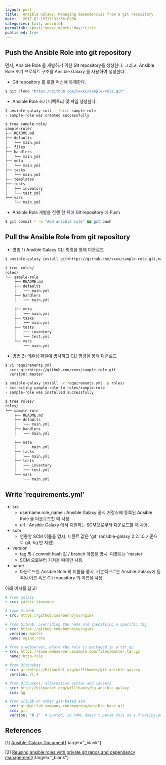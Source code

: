 ```yaml
---
layout: post
title:  Ansible Galaxy, Managing dependencies from a git repository
date:   2017-02-16T17:31:36+0900
categories: [all, ansible]
permalink: /post/:year/:month/:day/:title
published: true
---
```


## Push the Ansible Role into git repository

먼저, Ansible Role 을 개발하기 위한 Git repository를 생성한다. 그리고, Ansible Role 초기 프로젝트 구조를 Ansible Galaxy 를 사용하여 생성한다.

* Git repository 를 로컬 머신에 복제한다.

```bash
$ git clone "https://github.com/xxxxx/sample-role.git"
```

* Ansible Role 초기 디렉토리 및 파일 생성한다.

```bash
$ ansible-galaxy init --force sample-role
- sample-role was created successfully

$ tree sample-role/
sample-role/
├── README.md
├── defaults
│   └── main.yml
├── files
├── handlers
│   └── main.yml
├── meta
│   └── main.yml
├── tasks
│   └── main.yml
├── templates
├── tests
│   ├── inventory
│   └── test.yml
└── vars
    └── main.yml
```

* Ansible Role 개발을 진행 한 뒤에 Git repository 에 Push

```bash
$ git commit * -m "Add ansible role" && git push
```

## Pull the Ansible Role from git repository

* 방법 1) Ansible Galaxy CLI 명령을 통해 다운로드

```bash
$ ansible-galaxy install git+https://github.com/xxxx/sample-role.git,master -p roles/

$ tree roles/
roles/
└── sample-role
    ├── README.md
    ├── defaults
    │   └── main.yml
    ├── handlers
    │   └── main.yml

    ├── meta
    │   └── main.yml
    ├── tasks
    │   └── main.yml
    ├── tests
    │   ├── inventory
    │   └── test.yml
    └── vars
        └── main.yml
```

* 방법 2) 의존성 파일에 명시하고 CLI 명령을 통해 다운로드

```bash
$ vi requirements.yml
- src: git+https://github.com/xxxx/sample-role.git
  version: master

$ ansible-galaxy install -r requirements.yml -p roles/
- extracting sample-role to roles/sample-role
- sample-role was installed successfully

$ tree roles/
roles/
└── sample-role
    ├── README.md
    ├── defaults
    │   └── main.yml
    ├── handlers
    │   └── main.yml

    ├── meta
    │   └── main.yml
    ├── tasks
    │   └── main.yml
    ├── tests
    │   ├── inventory
    │   └── test.yml
    └── vars
        └── main.yml
```

## Write 'requirements.yml'

* src
    * username.role_name : Ansible Galaxy 공식 저장소에 등록된 Ansible Role 을 다운로드할 때 사용.
    * url : Ansible Galaxy 에서 지원하는 SCM으로부터 다운로드할 때 사용.
* scm
    * 연동할 SCM 이름을 명시. 디폴트 값은 'git' (ansible-galaxy 2.2.1.0 기준으로 git, hg 만 지원)
* version
    * tag 명 / commit hash 값 / branch 이름을 명시. 디폴트는 'master'
    * SCM 으로부터 가져올 때에만 사용.
* name
    * 다운로드한 Ansible Role 의 이름을 명시. 기본적으로는 Ansible Galaxy에 등록된 이름 혹은 Git repository 의 이름을 사용.

아래 예시를 참고!

```yaml
# from galaxy
- src: yatesr.timezone

# from GitHub
- src: https://github.com/bennojoy/nginx

# from GitHub, overriding the name and specifying a specific tag
- src: https://github.com/bennojoy/nginx
  version: master
  name: nginx_role

# from a webserver, where the role is packaged in a tar.gz
- src: https://some.webserver.example.com/files/master.tar.gz
  name: http-role

# from Bitbucket
- src: git+http://bitbucket.org/willthames/git-ansible-galaxy
  version: v1.4

# from Bitbucket, alternative syntax and caveats
- src: http://bitbucket.org/willthames/hg-ansible-galaxy
  scm: hg

# from GitLab or other git-based scm
- src: git@gitlab.company.com:mygroup/ansible-base.git
  scm: git
  version: "0.1"  # quoted, so YAML doesn't parse this as a floating-point value
```

## References

[1] [Ansible-Galaxy Document](http://docs.ansible.com/ansible/galaxy.html){:target="_blank"}

[2] [Reusing ansible roles with private git repos and dependency management](https://opencredo.com/reusing-ansible-roles-with-private-git-repos-and-dependencies/){:target="_blank"}
